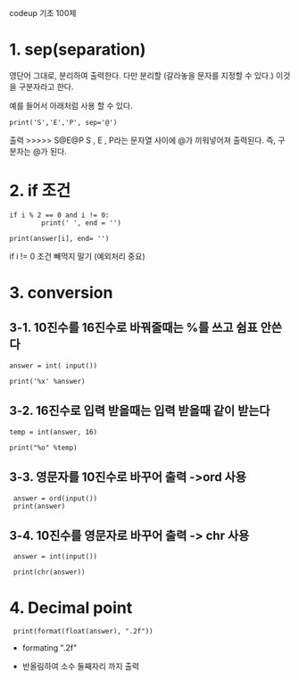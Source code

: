 codeup 기초 100제

# 1. sep(separation) 
 

영단어 그대로, 분리하여 출력한다. 다만 분리할 (갈라놓을 문자를 지정할 수 있다.) 이것을 구분자라고 한다.

예를 들어서 아래처럼 사용 할 수 있다.

    print('S','E','P', sep='@')

출력 >>>>> S@E@P
S , E , P라는 문자열 사이에 @가 끼워넣어져 출력된다. 즉, 구분자는 @가 된다.

# 2. if 조건
    if i % 2 == 0 and i != 0:
            print(' ', end = '')
    
    print(answer[i], end= '')
if i != 0 조건 빼먹지 말기 (예외처리 중요)


# 3. conversion
## 3-1. 10진수를 16진수로 바꿔줄때는 %를 쓰고 쉼표 안쓴다
    answer = int( input())

    print('%x' %answer)

 ## 3-2. 16진수로 입력 받을때는 입력 받을때 같이 받는다 
    temp = int(answer, 16)
  
    print("%o" %temp)
 
## 3-3. 영문자를 10진수로 바꾸어 출력 ->ord 사용
 
  
     answer = ord(input())
     print(answer)
     
 ## 3-4. 10진수를 영문자로 바꾸어 출력 -> chr 사용
  
     answer = int(input())
  
     print(chr(answer))
     

   
  # 4. Decimal point
     print(format(float(answer), ".2f"))
  
  - formating ".2f" 
  
  - 반올림하여 소수 둘째자리 까지 출력 
   






